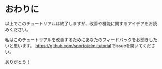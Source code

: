 # おわりに

以上でこのチュートリアルは終了しますが、改善や機能に関するアイデアをお読みください。

私はこのチュートリアルを改善するためにあなたのフィードバックをお聞きしたいと思います。 <https://github.com/sporto/elm-tutorial>でissueを開いてください。

ありがとう！
